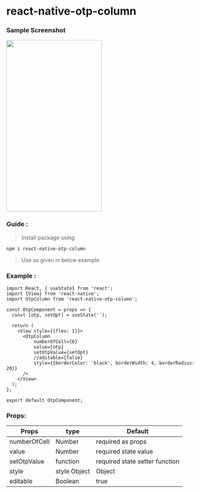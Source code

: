 # react-native-otp-column

### Sample Screenshot

<img src="https://user-images.githubusercontent.com/43596131/207510014-0ea1ec2a-fceb-4816-8708-52bd7d6964ab.png" width="250" height="450">


### Guide : 

> Install package using 

` npm i react-native-otp-column `

> Use as given in below example 

### Example : 

```
import React, { useState} from 'react';
import {View} from 'react-native';
import OtpColumn from 'react-native-otp-column';

const OtpComponent = props => {
  const [otp, setOpt] = useState('');

  return (
    <View style={{flex: 1}}>
      <OtpColumn 
          numberOfCell={6} 
          value={otp} 
          setOtpValue={setOpt} 
          //editable={false}
          style={{borderColor: 'black', borderWidth: 4, borderRadius: 20}}
      />
    </View>
  );
};

export default OtpComponent;
```

### Props: 

| Props         |   type       |  Default  |
| ------------- | ------------ | --------- |
| numberOfCell  |   Number     |  required as props |
| value         |   Number     |  required state value |
| setOtpValue   |  function    | required state setter function |
| style         | style Object | Object |
| editable      | Boolean | true |

